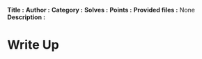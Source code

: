 
**Title :**
**Author :**
**Category :**
**Solves :**
**Points :**
**Provided files :** None
**Description :**


# Write Up

